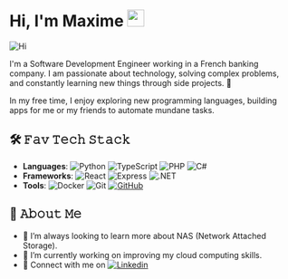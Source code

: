 # Hi, I'm Maxime <img src="https://media.giphy.com/media/hvRJCLFzcasrR4ia7z/giphy.gif" width="30px" height="30px">

<img src="https://i.giphy.com/media/v1.Y2lkPTc5MGI3NjExbDRmYzJudWM3cWptMmRmazhrNXJla3UzMm1wcTlsNXg4MG51djE3YiZlcD12MV9pbnRlcm5hbF9naWZfYnlfaWQmY3Q9Zw/6xE1FNcorRInS/giphy.gif" alt="Hi" title="Hi"/>

I'm a Software Development Engineer working in a French banking company. I am passionate about technology, solving complex problems, and constantly learning new things through side projects. 🚀

In my free time, I enjoy exploring new programming languages, building apps for me or my friends to automate mundane tasks.

## 🛠️ 𝙵𝚊𝚟 𝚃𝚎𝚌𝚑 𝚂𝚝𝚊𝚌𝚔
- **Languages**: ![Python](https://img.shields.io/badge/-Python-3776AB?style=flat-square&logo=python&logoColor=white) ![TypeScript](https://img.shields.io/badge/-TypeScript-007ACC?style=flat-square&logo=typescript&logoColor=white) ![PHP](https://img.shields.io/badge/-PHP-777BB4?style=flat-square&logo=php&logoColor=white) ![C#](https://img.shields.io/badge/-C%23-239120?style=flat-square&logo=c-sharp&logoColor=white)
- **Frameworks**: ![React](https://img.shields.io/badge/-React-61DAFB?style=flat-square&logo=react&logoColor=black) ![Express](https://img.shields.io/badge/-Express-000000?style=flat-square&logo=express&logoColor=white) ![.NET](https://img.shields.io/badge/-.NET-512BD4?style=flat-square&logo=dotnet&logoColor=white)
- **Tools**: ![Docker](https://img.shields.io/badge/-Docker-2496ED?style=flat-square&logo=docker&logoColor=white) ![Git](https://img.shields.io/badge/-Git-F05032?style=flat-square&logo=git&logoColor=white) [![GitHub](https://img.shields.io/badge/-GitHub-181717?style=flat-square&logo=github&logoColor=white)](https://github.com/Neograaph)

<!-- ## 📌 Projects
Here are a few projects I've worked on recently:

- **[MyBankingApp](https://github.com/Neograaph/MyBankingApp)**: A simple application to manage personal finance, built using Spring Boot and React.
- **[Task Automator](https://github.com/Neograaph/TaskAutomator)**: Automation tool written in Python to streamline repetitive tasks at work.
-->

## 🌱 𝙰𝚋𝚘𝚞𝚝 𝙼𝚎
- 💾 I’m always looking to learn more about NAS (Network Attached Storage).
- 🔭 I’m currently working on improving my cloud computing skills.
- 💼 Connect with me on [![Linkedin](https://img.shields.io/badge/-Linkedin-08C6F5?style=flat-square&logo=Linkedin&logoColor=white)](https://www.linkedin.com/in/maxime-gauthier45/)
